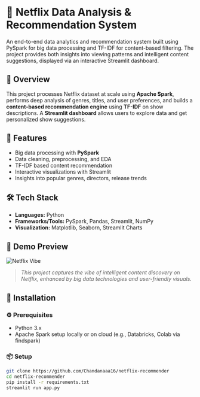 # 🍿 Netflix Data Analysis & Recommendation System

An end-to-end data analytics and recommendation system built using PySpark for big data processing and TF-IDF for content-based filtering. The project provides both insights into viewing patterns and intelligent content suggestions, displayed via an interactive Streamlit dashboard.

## 📌 Overview
This project processes Netflix dataset at scale using **Apache Spark**, performs deep analysis of genres, titles, and user preferences, and builds a **content-based recommendation engine** using **TF-IDF** on show descriptions. A **Streamlit dashboard** allows users to explore data and get personalized show suggestions.

## 🎯 Features
- Big data processing with **PySpark**
- Data cleaning, preprocessing, and EDA
- TF-IDF based content recommendation
- Interactive visualizations with Streamlit
- Insights into popular genres, directors, release trends

## 🛠️ Tech Stack
- **Languages:** Python
- **Frameworks/Tools:** PySpark, Pandas, Streamlit, NumPy
- **Visualization:** Matplotlib, Seaborn, Streamlit Charts

## 🎥 Demo Preview

![Netflix Vibe](https://i.pinimg.com/originals/bb/74/04/bb74046420c4c992b8cabc6e667abe40.gif)

> *This project captures the vibe of intelligent content discovery on Netflix, enhanced by big data technologies and user-friendly visuals.*

## 📁 Installation

### ⚙️ Prerequisites
- Python 3.x
- Apache Spark setup locally or on cloud (e.g., Databricks, Colab via findspark)

### 📦 Setup
```bash
git clone https://github.com/Chandanaaa16/netflix-recommender
cd netflix-recommender
pip install -r requirements.txt
streamlit run app.py
